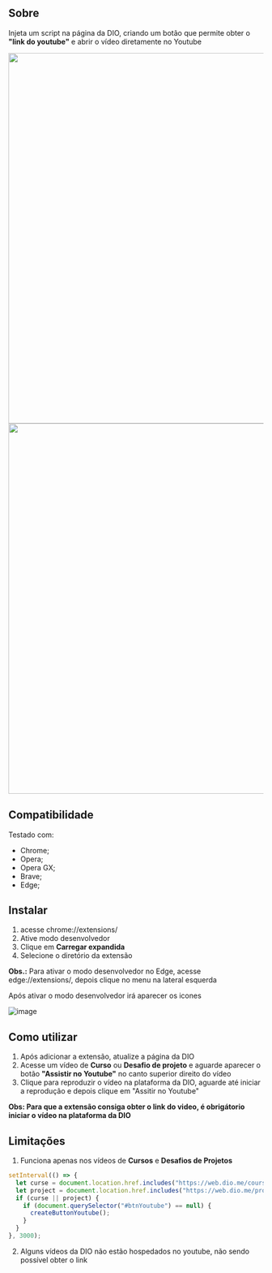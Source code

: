 ## Sobre
Injeta um script na página da DIO, criando um botão que permite obter o **"link do youtube"** e abrir o vídeo diretamente no Youtube


<img src="https://user-images.githubusercontent.com/28885835/168691168-dc7f94ad-6683-4eba-a7a1-dea3afac495c.png" style="width: 730px;" />
<img src="https://user-images.githubusercontent.com/28885835/168691283-040d5776-850a-4873-97b8-898029835777.png" style="width: 730px;" />


## Compatibilidade
Testado com:
* Chrome;
* Opera;
* Opera GX;
* Brave;
* Edge; 


## Instalar
1. acesse chrome://extensions/
2. Ative modo desenvolvedor
3. Clique em **Carregar expandida**
4. Selecione o diretório da extensão

**Obs.:** Para ativar o modo desenvolvedor no Edge, acesse edge://extensions/, depois clique no menu na lateral esquerda

Após ativar o modo desenvolvedor irá aparecer os icones

![image](https://user-images.githubusercontent.com/28885835/168694726-d13a8c74-8566-41a0-9d1b-6d21c7bc8e63.png)


## Como utilizar
1. Após adicionar a extensão, atualize a página da DIO
2. Acesse um vídeo de **Curso** ou **Desafio de projeto** e aguarde aparecer o botão **"Assistir no Youtube"** no canto superior direito do vídeo
4. Clique para reproduzir o vídeo na plataforma da DIO, aguarde até iniciar a reprodução e depois clique em "Assitir no Youtube"

**Obs: Para que a extensão consiga obter o link do video, é obrigátorio iniciar o vídeo na plataforma da DIO**


## Limitações
1. Funciona apenas nos vídeos de **Cursos** e **Desafios de Projetos**
```js
setInterval(() => {
  let curse = document.location.href.includes("https://web.dio.me/course/");
  let project = document.location.href.includes("https://web.dio.me/project/");
  if (curse || project) {
    if (document.querySelector("#btnYoutube") == null) {
      createButtonYoutube();
    }
  }
}, 3000);
```
2. Alguns vídeos da DIO não estão hospedados no youtube, não sendo possível obter o link
